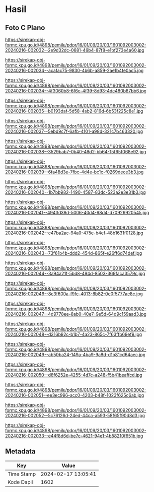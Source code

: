 # Hasil

## Foto C Plano

https://sirekap-obj-formc.kpu.go.id/4898/pemilu/pdpr/16/01/09/20/03/1601092003002-20240216-002032--2e9d32dc-0681-46b4-87f8-e1bf273e4a60.jpg

https://sirekap-obj-formc.kpu.go.id/4898/pemilu/pdpr/16/01/09/20/03/1601092003002-20240216-002034--acafac75-9830-4b6b-a859-2ae1b4fe0ac5.jpg

https://sirekap-obj-formc.kpu.go.id/4898/pemilu/pdpr/16/01/09/20/03/1601092003002-20240216-002034--4f3060b8-6f6c-4f39-8d93-4dc480b87bb6.jpg

https://sirekap-obj-formc.kpu.go.id/4898/pemilu/pdpr/16/01/09/20/03/1601092003002-20240216-002035--b0193daf-5d58-4ab2-816d-6b53f225c8e1.jpg

https://sirekap-obj-formc.kpu.go.id/4898/pemilu/pdpr/16/01/09/20/03/1601092003002-20240216-002037--5ebd9c7f-6afb-4101-a98d-321c7b463320.jpg

https://sirekap-obj-formc.kpu.go.id/4898/pemilu/pdpr/16/01/09/20/03/1601092003002-20240216-002038--3529bab7-0b40-48d2-bb64-15f65f068e92.jpg

https://sirekap-obj-formc.kpu.go.id/4898/pemilu/pdpr/16/01/09/20/03/1601092003002-20240216-002039--6fa48d3e-7fbc-4d4e-bc1c-f0269dece3b3.jpg

https://sirekap-obj-formc.kpu.go.id/4898/pemilu/pdpr/16/01/09/20/03/1601092003002-20240216-002040--1b7bb982-1490-4587-83dc-523a2e3e31b3.jpg

https://sirekap-obj-formc.kpu.go.id/4898/pemilu/pdpr/16/01/09/20/03/1601092003002-20240216-002041--4943d39d-5006-40d4-98d4-d70929920545.jpg

https://sirekap-obj-formc.kpu.go.id/4898/pemilu/pdpr/16/01/09/20/03/1601092003002-20240216-002042--c47ba2ac-94a0-475e-b4ef-48b1631f0128.jpg

https://sirekap-obj-formc.kpu.go.id/4898/pemilu/pdpr/16/01/09/20/03/1601092003002-20240216-002043--73f61b4b-ddd2-454d-865f-e26ff6d74def.jpg

https://sirekap-obj-formc.kpu.go.id/4898/pemilu/pdpr/16/01/09/20/03/1601092003002-20240216-002044--3a94a21f-5bd8-494d-8503-369faca3579c.jpg

https://sirekap-obj-formc.kpu.go.id/4898/pemilu/pdpr/16/01/09/20/03/1601092003002-20240216-002046--8c3f600a-f9fc-4013-8b82-0e0f5777ae8c.jpg

https://sirekap-obj-formc.kpu.go.id/4898/pemilu/pdpr/16/01/09/20/03/1601092003002-20240216-002047--4d9778ee-8ab0-40e7-9e5d-64d9c159aad3.jpg

https://sirekap-obj-formc.kpu.go.id/4898/pemilu/pdpr/16/01/09/20/03/1601092003002-20240216-002048--d316b92c-b1b7-4a23-865c-7f63ffb69ef9.jpg

https://sirekap-obj-formc.kpu.go.id/4898/pemilu/pdpr/16/01/09/20/03/1601092003002-20240216-002049--ab50ba24-149a-4ba9-9a8d-d1b81cd64aec.jpg

https://sirekap-obj-formc.kpu.go.id/4898/pemilu/pdpr/16/01/09/20/03/1601092003002-20240216-002050--d6f6252e-4255-4d7c-a248-f5b41beaffcd.jpg

https://sirekap-obj-formc.kpu.go.id/4898/pemilu/pdpr/16/01/09/20/03/1601092003002-20240216-002051--ee3ec996-acc0-4203-b48f-1023f625c6ab.jpg

https://sirekap-obj-formc.kpu.go.id/4898/pemilu/pdpr/16/01/09/20/03/1601092003002-20240216-002052--5c76126d-24ed-44ca-a593-58f65f90d8d3.jpg

https://sirekap-obj-formc.kpu.go.id/4898/pemilu/pdpr/16/01/09/20/03/1601092003002-20240216-002033--e44f8d6d-be7c-4621-94e1-4b58210f651b.jpg


## Metadata

| Key        | Value               |
| ---------- | ------------------- |
| Time Stamp | 2024-02-17 13:05:41 |
| Kode Dapil | 1602                |



